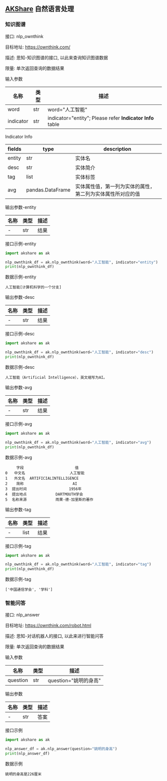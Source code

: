 ## [AKShare](https://github.com/akfamily/akshare) 自然语言处理

### 知识图谱

接口: nlp_ownthink

目标地址: https://ownthink.com/

描述: 思知-知识图谱的接口, 以此来查询知识图谱数据

限量: 单次返回查询的数据结果

输入参数

| 名称        | 类型  | 描述                                                        |
|-----------|-----|-----------------------------------------------------------|
| word      | str | word="人工智能"                                               |
| indicator | str | indicator="entity"; Please refer **Indicator Info** table |

Indicator Info

| fields | type             | description                    |
|--------|------------------|--------------------------------|
| entity | str              | 	实体名                           |
| desc   | str              | 	实体简介                          |
| tag    | list             | 	实体标签                          |
| avg    | pandas.DataFrame | 	实体属性值，第一列为实体的属性，第二列为实体属性所对应的值 |

输出参数-entity

| 名称  | 类型  | 描述  |
|-----|-----|-----|
| -   | str | 结果  |

接口示例-entity

```python
import akshare as ak

nlp_ownthink_df = ak.nlp_ownthink(word="人工智能", indicator="entity")
print(nlp_ownthink_df)
```

数据示例-entity

```
人工智能[计算机科学的一个分支]
```

输出参数-desc

| 名称  | 类型  | 描述  |
|-----|-----|-----|
| -   | str | 结果  |

接口示例-desc

```python
import akshare as ak

nlp_ownthink_df = ak.nlp_ownthink(word="人工智能", indicator="desc")
print(nlp_ownthink_df)
```

数据示例-desc

```
人工智能（Artificial Intelligence），英文缩写为AI。
```

输出参数-avg

| 名称  | 类型  | 描述  |
|-----|-----|-----|
| -   | str | 结果  |

接口示例-avg

```python
import akshare as ak

nlp_ownthink_df = ak.nlp_ownthink(word="人工智能", indicator="avg")
print(nlp_ownthink_df)
```

数据示例-avg

```
     字段                       值
0   中文名                    人工智能
1   外文名  ARTIFICIALINTELLIGENCE
2    简称                      AI
3  提出时间                   1956年
4  提出地点             DARTMOUTH学会
5  名称来源             雨果·德·加里斯的著作
```

输出参数-tag

| 名称  | 类型   | 描述  |
|-----|------|-----|
| -   | list | 结果  |

接口示例-tag

```python
import akshare as ak

nlp_ownthink_df = ak.nlp_ownthink(word="人工智能", indicator="tag")
print(nlp_ownthink_df)
```

数据示例-tag

```
['中国通信学会', '学科']
```

### 智能问答

接口: nlp_answer

目标地址: https://ownthink.com/robot.html

描述: 思知-对话机器人的接口, 以此来进行智能问答

限量: 单次返回查询的数据结果

输入参数

| 名称       | 类型  | 描述               |
|----------|-----|------------------|
| question | str | question="姚明的身高" |

输出参数

| 名称  | 类型  | 描述  |
|-----|-----|-----|
| -   | str | 答案  |

接口示例

```python
import akshare as ak

nlp_answer_df = ak.nlp_answer(question="姚明的身高")
print(nlp_answer_df)
```

数据示例

```
姚明的身高是226厘米
```
